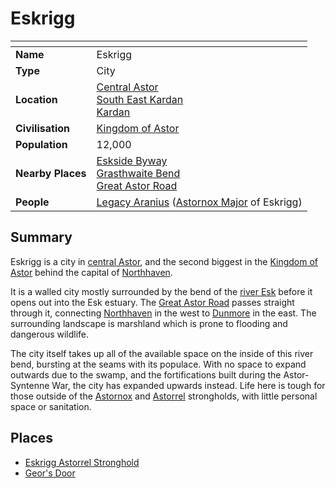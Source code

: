 # Eskrigg

| []() | |
| --- | --- |
| **Name** | Eskrigg |
| **Type** | City |
| **Location** | [Central Astor](../regions/central-astor.md)<br />[South East Kardan](../regions/south-east-kardan.md)<br />[Kardan](../continents/kardan.md) |
| **Civilisation** | [Kingdom of Astor](../../civilisations/kingdom-of-astor/kingdom-of-astor.md) |
| **Population** | 12,000 |
| **Nearby Places** | [Eskside Byway](../roads/eskside-byway.md)<br />[Grasthwaite Bend](../roads/grasthwaite-bend.md)<br />[Great Astor Road](../roads/great-astor-road.md) |
| **People** | [Legacy Aranius](../../characters/legacy-aranius.md) ([Astornox Major](../../organisations/astornox/ranks/astornox-major.md) of Eskrigg) |

## Summary

Eskrigg is a city in [central Astor](../regions/central-astor.md), and the second biggest in the [Kingdom of Astor](../../civilisations/kingdom-of-astor/kingdom-of-astor.md) behind the capital of [Northhaven](northhaven.md).

It is a walled city mostly surrounded by the bend of the [river Esk](../rivers-lakes/river-esk.md) before it opens out into the Esk estuary. The [Great Astor Road](../roads/great-astor-road.md) passes straight through it, connecting [Northhaven](northhaven.md) in the west to [Dunmore](dunmore.md) in the east. The surrounding landscape is marshland which is prone to flooding and dangerous wildlife.

The city itself takes up all of the available space on the inside of this river bend, bursting at the seams with its populace. With no space to expand outwards due to the swamp, and the fortifications built during the Astor-Syntenne War, the city has expanded upwards instead. Life here is tough for those outside of the [Astornox](../../organisations/astornox/astornox.md) and [Astorrel](../../organisations/astorrel/astorrel.md) strongholds, with little personal space or sanitation.

## Places

- [Eskrigg Astorrel Stronghold](../strongholds/eskrigg-astorrel-stronghold.md)
- [Geor's Door](../buildings/inns-taverns/geors-door.md)
